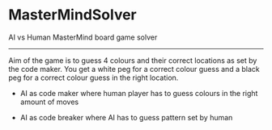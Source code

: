 MasterMindSolver
================

AI vs Human MasterMind board game solver

------------------------------------------
Aim of the game is to guess 4 colours and their correct locations as set by the code maker. You get a white peg for a correct colour guess and a black peg for a correct colour guess in the right location. 

* AI as code maker where human player has to guess colours in the right amount of moves

* AI as code breaker where AI has to guess pattern set by human
